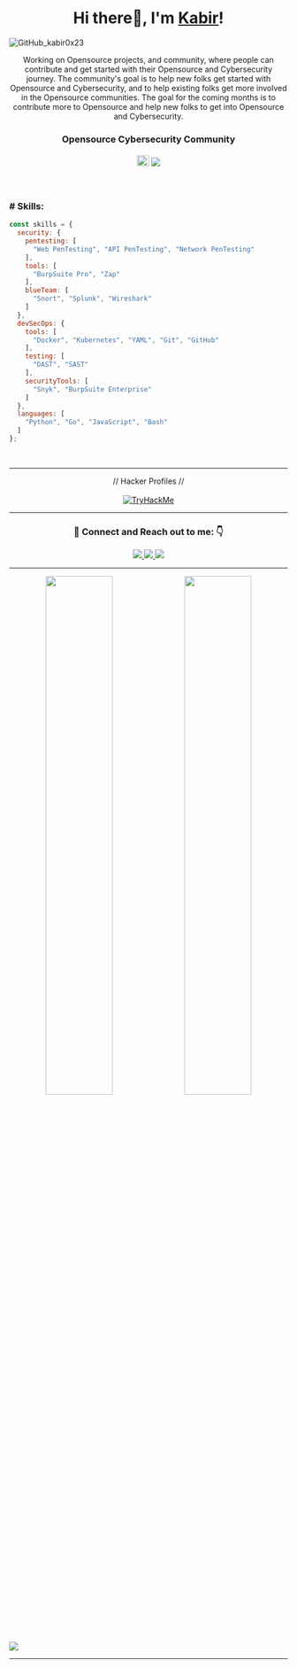 ### <h1 align="center">Hi there👋, I'm <a href="https://kabir0x23.github.io/">Kabir</a>!</h1>

![GitHub_kabir0x23](https://user-images.githubusercontent.com/44284877/207358244-0ceba8fb-6ff0-4d51-99c6-523dd57943e3.png "Kabir0x23")

<p align="center">
  Working on Opensource projects,  and community, where people can contribute and get started with their Opensource and Cybersecurity journey.
  The community's goal is to help new folks get started with Opensource and Cybersecurity, and to help existing folks get more involved in the Opensource communities. 
  The goal for the coming months is to contribute more to Opensource and help new folks to get into Opensource and Cybersecurity.
</p>
<div align="center">
  <h3> Opensource Cybersecurity Community </h3>
  <h4> 
    <img src="https://user-images.githubusercontent.com/44284877/207346937-5c82dfeb-e46d-4d0c-8a8a-d5e87387910a.png" width="22" height="20"/>
    <a href="https://github.com/th3cyb3rhub">
      <img src="https://img.shields.io/badge/TheCyberHUB Community-0d1117">
    </a>
  </h4>
</div>

<br/>

### # Skills: 
```js
const skills = {
  security: {
    pentesting: [
      "Web PenTesting", "API PenTesting", "Network PenTesting"
    ],
    tools: [
      "BurpSuite Pro", "Zap"
    ],
    blueTeam: [
      "Snort", "Splunk", "Wireshark"
    ]
  },
  devSecOps: {
    tools: [
      "Docker", "Kubernetes", "YAML", "Git", "GitHub"
    ],
    testing: [
      "DAST", "SAST"
    ],
    securityTools: [
      "Snyk", "BurpSuite Enterprise"
    ]
  },
  languages: [
    "Python", "Go", "JavaScript", "Bash"
  ]
};
```

<br/>

---

<div align="center">
  // Hacker Profiles // <br/> <br/>
  <a href="https://tryhackme.com/p/kabir0x23"> 
    <img src="https://tryhackme-badges.s3.amazonaws.com/kabir0x23.png" alt="TryHackMe">
  </a>
</div>

---

[//]: # (### Achievements, Awards and Recognition)

<!-- --- -->

<div align="center">
<h3> 🤝 Connect and Reach out to me: 👇</h3>
  
  <a href="https://twitter.com/kabir0x23">
    <img src="https://img.shields.io/badge/Twitter-1DA1F2?style=for-the-badge&logo=twitter&logoColor=white">
  </a>
  <a href="https://www.linkedin.com/in/kabir0x23/">
    <img src="https://img.shields.io/badge/LinkedIn-0077B5?style=for-the-badge&logo=linkedin&logoColor=white">
  </a> 
  <a href="https://www.instagram.com/kabir0x23">
    <img src="https://img.shields.io/badge/Instagram-E4405F?style=for-the-badge&logo=instagram&logoColor=white">
  </a>
<!--   <a href="https://kabir0x23.medium.com">
   <img src="https://img.shields.io/badge/Medium-12100E?style=for-the-badge&logo=medium&logoColor=white">
  </a> -->
<!--   <a href="https://linktree.com/kabir0x23">
    <img src="https://img.shields.io/badge/linktree-39E09B?style=for-the-badge&logo=linktree&logoColor=white">
  </a> -->
 
<!--   <a href="http://kabir0x23.github.io/Portfolio">
    <img src="https://img.shields.io/badge/Portfolio-0D1117?style=for-the-badge&logo=About.me&logoColor=white" >
  </a> -->
</div>

---

<!-- ### :zap: Recent Activity -->
<!--START_SECTION:activity--> <!--END_SECTION:activity-->
 
<!-- --- -->

<p align="center">
  <img width="49%" src="https://github-readme-stats.vercel.app/api?username=kabir0x23&count_private=true&theme=dark&show_icons=true" />
  <img width="49%" src="https://github-readme-streak-stats.herokuapp.com/?user=kabir0x23&theme=dark&count_private=true" />
</p>

[![](https://visitcount.itsvg.in/api?id=kabir0x23&label=Profile%20Views&color=12&icon=2&pretty=false)](https://visitcount.itsvg.in)

[//]: # (The End)

---
